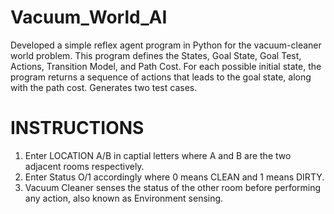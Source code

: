 # Vacuum_World_AI
Developed a simple reflex agent program in Python for the vacuum-cleaner world problem. This program defines the States, Goal State, Goal Test, Actions, Transition Model, and Path Cost. For each possible initial state, the program returns a sequence of actions that leads to the goal state, along with the path cost. Generates two test cases.

# INSTRUCTIONS
1. Enter LOCATION A/B in captial letters where A and B are the two adjacent rooms respectively. 
2. Enter Status O/1 accordingly where 0 means CLEAN and 1 means DIRTY. 
3. Vacuum Cleaner senses the status of the other room before performing any action, also known as Environment sensing. 
